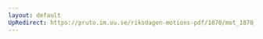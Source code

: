 ```yaml
---
layout: default
UpRedirect: https://pruto.im.uu.se/riksdagen-motions-pdf/1870/mot_1870__fk__38/mot_1870__fk__38-002.pdf
---
```

